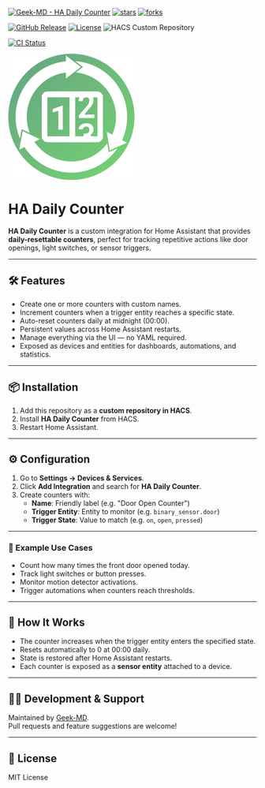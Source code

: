 [![Geek-MD - HA Daily Counter](https://img.shields.io/static/v1?label=Geek-MD&message=HA%20Daily%20Counter&color=blue&logo=github)](https://github.com/Geek-MD/HA_Daily_Counter)
[![stars](https://img.shields.io/github/stars/Geek-MD/HA_Daily_Counter?style=social)](https://github.com/Geek-MD/HA_Daily_Counter)
[![forks](https://img.shields.io/github/forks/Geek-MD/HA_Daily_Counter?style=social)](https://github.com/Geek-MD/HA_Daily_Counter)

[![GitHub Release](https://img.shields.io/github/release/Geek-MD/HA_Daily_Counter?include_prereleases&sort=semver&color=blue)](https://github.com/Geek-MD/HA_Daily_Counter/releases)
[![License](https://img.shields.io/badge/License-MIT-blue)](#license)
![HACS Custom Repository](https://img.shields.io/badge/HACS-Custom%20Repository-blue)

[![CI Status](https://github.com/Geek-MD/HA_Daily_Counter/actions/workflows/ci.yaml/badge.svg?branch=main)](https://github.com/Geek-MD/HA_Daily_Counter/actions/workflows/ci.yaml)

![HA Daily Counter Icon](https://github.com/Geek-MD/HA_Daily_Counter/blob/main/icon.png?raw=true)

# HA Daily Counter

**HA Daily Counter** is a custom integration for Home Assistant that provides **daily-resettable counters**, perfect for tracking repetitive actions like door openings, light switches, or sensor triggers.

---

## 🛠️ Features

- Create one or more counters with custom names.
- Increment counters when a trigger entity reaches a specific state.
- Auto-reset counters daily at midnight (00:00).
- Persistent values across Home Assistant restarts.
- Manage everything via the UI — no YAML required.
- Exposed as devices and entities for dashboards, automations, and statistics.

---

## 📦 Installation

1. Add this repository as a **custom repository in HACS**.
2. Install **HA Daily Counter** from HACS.
3. Restart Home Assistant.

---

## ⚙️ Configuration

1. Go to **Settings → Devices & Services**.
2. Click **Add Integration** and search for **HA Daily Counter**.
3. Create counters with:
   - **Name**: Friendly label (e.g. "Door Open Counter")
   - **Trigger Entity**: Entity to monitor (e.g. `binary_sensor.door`)
   - **Trigger State**: Value to match (e.g. `on`, `open`, `pressed`)

---

### 📝 Example Use Cases

- Count how many times the front door opened today.
- Track light switches or button presses.
- Monitor motion detector activations.
- Trigger automations when counters reach thresholds.

---

## 🔎 How It Works

- The counter increases when the trigger entity enters the specified state.
- Resets automatically to 0 at 00:00 daily.
- State is restored after Home Assistant restarts.
- Each counter is exposed as a **sensor entity** attached to a device.

---

## 🧑‍💻 Development & Support

Maintained by [Geek-MD](https://github.com/Geek-MD).  
Pull requests and feature suggestions are welcome!

---

## 📄 License

MIT License
